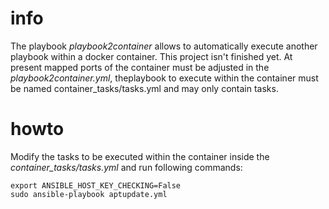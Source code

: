 # info

The playbook _playbook2container_ allows to automatically execute another playbook within a docker container. This project isn't finished yet. At present mapped ports of the container must be adjusted in the _playbook2container.yml_, theplaybook to execute within the container must be named container_tasks/tasks.yml and may only contain tasks.

# howto

Modify the tasks to be executed within the container inside the _container_tasks/tasks.yml_ and run following commands:

```
export ANSIBLE_HOST_KEY_CHECKING=False
sudo ansible-playbook aptupdate.yml
```
